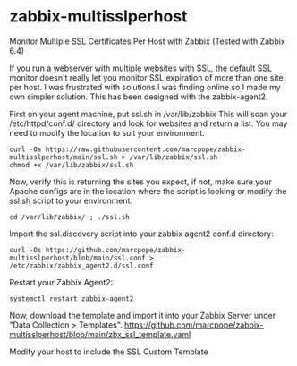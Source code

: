 # zabbix-multisslperhost
Monitor Multiple SSL Certificates Per Host with Zabbix (Tested with Zabbix 6.4)

If you run a webserver with multiple websites with SSL, the default SSL monitor doesn't really let you monitor SSL expiration of more than one site per host. I was frustrated with solutions I was finding online so I made my own simpler solution. This has been designed with the zabbix-agent2.

First on your agent machine, put ssl.sh in /var/lib/zabbix This will scan your /etc/httpd/conf.d/ directory and look for <ServerName xyz.com:443> websites and return a list. You may need to modify the location to suit your environment.
```
curl -Os https://raw.githubusercontent.com/marcpope/zabbix-multisslperhost/main/ssl.sh > /var/lib/zabbix/ssl.sh
chmod +x /var/lib/zabbix/ssl.sh
```
Now, verify this is returning the sites you expect, if not, make sure your Apache configs are in the location where the script is looking or modify the ssl.sh script to your environment. 
```
cd /var/lib/zabbix/ ; ./ssl.sh
```
Import the ssl.discovery script into your zabbix agent2 conf.d directory:
```
curl -Os https://github.com/marcpope/zabbix-multisslperhost/blob/main/ssl.conf > /etc/zabbix/zabbix_agent2.d/ssl.conf
```
Restart your Zabbix Agent2:
```
systemctl restart zabbix-agent2
```

Now, download the template and import it into your Zabbix Server under "Data Collection > Templates".
https://github.com/marcpope/zabbix-multisslperhost/blob/main/zbx_ssl_template.yaml

Modify your host to include the SSL Custom Template

